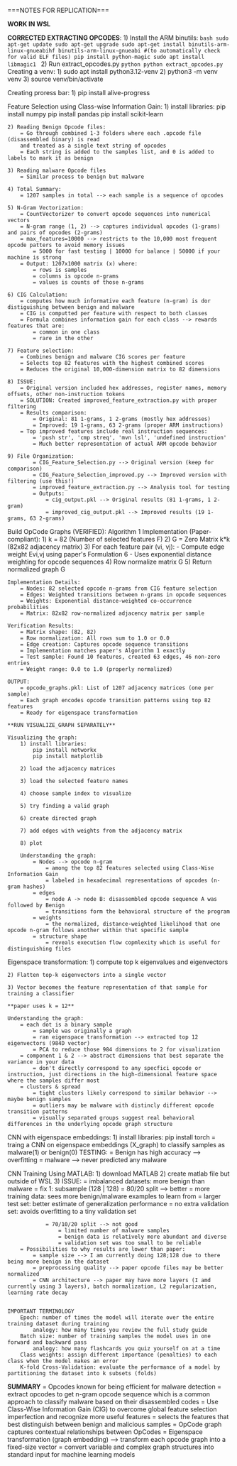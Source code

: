 ===NOTES FOR REPLICATION===

**WORK IN WSL**

**CORRECTED EXTRACTING OPCODES**:
    1) Install the ARM binutils:
        ```bash
        sudo apt-get update
        sudo apt-get upgrade
        sudo apt-get install binutils-arm-linux-gnueabihf binutils-arm-linux-gnueabi
        #(to automatically check for valid ELF files)
        pip install python-magic
        sudo apt install libmagic1
        ```
    2) Run extract_opcodes.py
        ```python
        python extract_opcodes.py
        ```
Creating a venv:
    1) sudo apt install python3.12-venv
    2) python3 -m venv venv
    3) source venv/bin/activate

Creating proress bar:
    1) pip install alive-progress

Feature Selection using Class-wise Information Gain:
    1) install libraries:
        pip install numpy
        pip install pandas
        pip install scikit-learn
   
    2) Reading Benign Opcode files:
        = Go through combined 1-3 folders where each .opcode file (disassembled binary) is read
        and treated as a single text string of opcodes    
        = Each string is added to the samples list, and 0 is added to labels to mark it as benign
    
    3) Reading malware Opcode files
        = Similar process to benign but malware

    4) Total Summary:
        = 1207 samples in total --> each sample is a sequence of opcodes

    5) N-Gram Vectorization:
        = CountVectorizer to convert opcode sequences into numerical vectors
        = N-gram range (1, 2) --> captures individual opcodes (1-grams) and pairs of opcodes (2-grams)
        = max_features=10000 --> restricts to the 10,000 most frequent opcode patters to avoid memory issues
            = 5000 for fast testing | 10000 for balance | 50000 if your machine is strong
        = Output: 1207x1000 matrix (x) where:
            = rows is samples
            = columns is opcode n-grams
            = values is counts of those n-grams

    6) CIG Calculation:
        = computes how much informative each feature (n-gram) is dor distiguishing between benign and malware
        = CIG is computted per feature with respect to both classes
        = Formula combines information gain for each class --> rewards features that are:
            = common in one class
            = rare in the other

    7) Feature selection:
        = Combines benign and malware CIG scores per feature
        = Selects top 82 features with the highest combined scores
        = Reduces the original 10,000-dimension matrix to 82 dimensions

    8) ISSUE: 
        = Original version included hex addresses, register names, memory offsets, other non-instruction tokens
        = SOLUTION: Created improved_feature_extraction.py with proper filtering
        = Results comparison:
            = Original: 81 1-grams, 1 2-grams (mostly hex addresses)
            = Improved: 19 1-grams, 63 2-grams (proper ARM instructions)
        = Top improved features include real instruction sequences:
            = 'push str', 'cmp streq', 'mvn lsl', 'undefined instruction'
            = Much better representation of actual ARM opcode behavior

    9) File Organization:
            = CIG_Feature_Selection.py --> Original version (keep for comparison)
            = CIG_Feature_Selection_improved.py --> Improved version with filtering (use this!)
            = improved_feature_extraction.py --> Analysis tool for testing
            = Outputs:
                = cig_output.pkl --> Original results (81 1-grams, 1 2-gram)
                = improved_cig_output.pkl --> Improved results (19 1-grams, 63 2-grams)

Build OpCode Graphs (VERIFIED):
    Algorithm 1 Implementation (Paper-compliant):
        1) k = 82 (Number of selected features F)
        2) G = Zero Matrix k*k (82x82 adjacency matrix)
        3) For each feature pair (vi, vj):
            - Compute edge weight Evi,vj using paper's Formulation 6
            - Uses exponential distance weighting for opcode sequences
        4) Row normalize matrix G
        5) Return normalized graph G
    
    Implementation Details:
        = Nodes: 82 selected opcode n-grams from CIG feature selection
        = Edges: Weighted transitions between n-grams in opcode sequences
        = Weights: Exponential distance-weighted co-occurrence probabilities
        = Matrix: 82x82 row-normalized adjacency matrix per sample
    
    Verification Results:
        = Matrix shape: (82, 82) 
        = Row normalization: All rows sum to 1.0 or 0.0   
        = Edge creation: Captures opcode sequence transitions 
        = Implementation matches paper's Algorithm 1 exactly 
        = Test sample: Found 10 features, created 63 edges, 46 non-zero entries
        = Weight range: 0.0 to 1.0 (properly normalized) 
    
    OUTPUT:
        = opcode_graphs.pkl: List of 1207 adjacency matrices (one per sample)
        = Each graph encodes opcode transition patterns using top 82 features
        = Ready for eigenspace transformation
    
    **RUN VISUALIZE_GRAPH SEPARATELY**

    Visualizing the graph:
        1) install libraries:
            pip install networkx
            pip install matplotlib
        
        2) load the adjacency matrices

        3) load the selected feature names

        4) choose sample index to visualize

        5) try finding a valid graph

        6) create directed graph

        7) add edges with weights from the adjacency matrix

        8) plot

        Understanding the graph:
            = Nodes --> opcode n-gram 
                = among the top 82 features selected using Class-Wise Information Gain
                = labeled in hexadecimal representations of opcodes (n-gram hashes)
            = edges
                = node A -> node B: disassembled opcode sequence A was followed by Benign
                = transitions form the behavioral structure of the program
            = weights
                = the normalized, distance-weighted likelihood that one opcode n-gram follows another within that specific sample
            = structure shape 
                = reveals execution flow copmlexity which is useful for distinguishing files

    
Eigenspace transformation:
    1) compute top k eigenvalues and eigenvectors
    
    2) Flatten top-k eigenvectors into a single vector
    
    3) Vector becomes the feature representation of that sample for training a classifier

    **paper uses k = 12**

    Understanding the graph:
        = each dot is a binary sample
            = sample was originally a graph
            = ran eigenspace transformation --> extracted top 12 eigenvectors (984D vector)
            = PCA to reduce those 984 dimensions to 2 for visualization
        = component 1 & 2 --> abstract dimensions that best separate the variance in your data
            = don't directly correspond to any specfici opcode or instruction, just directions in the high-dimensional feature space where the samples differ most
        = clusters & spread
            = tight clusters likely correspond to similar behavior --> maybe benign samples
            = outliers may be malware with distincly different opcode transition patterns
            = visually separated groups suggest real behavioral differences in the underlying opcode graph structure

CNN with eigenspace embeddings:
    1) install libraries:
        pip install torch
    = traing a CNN on eigenspace embeddings (X_graph) to classify samples as malware(1) or benign(0)
    TESTING:
        = Benign has high accuracy --> overfitting
            = malware --> never predicted any malware

CNN Training Using MATLAB:
    1) download MATLAB
    2) create matlab file but outside of WSL
    3) ISSUE:
        = imbalanced datasets: more benign than malware
            = fix 1: subsample (128 | 128)
                = 80/20 split --> better
                    = more training data: sees more benign/malware examples to learn from 
                    = larger test set: better estimate of generalization performance
                    = no extra validation set: avoids overfitting to a tiny validation set

                = 70/10/20 split --> not good
                    = limited number of malware samples
                    = benign data is relatively more abundant and diverse
                    = validation set was too small to be reliable
        = Possibilities to why results are lower than paper:
            = sample size --> I am currently doing 128;128 due to there being more benign in the dataset
            = preprocessing quality --> paper opcode files may be better normalized
            = CNN architecture --> paper may have more layers (I amd currently using 3 layers), batch normalization, L2 regularization, learning rate decay


    IMPORTANT TERMINOLOGY
        Epoch: number of times the model will iterate over the entire training dataset during training
            analogy: how many times you review the full study guide
        Batch size: number of training samples the model uses in one forward and backward pass
            analogy: how many flashcards you quiz yourself on at a time
        Class weights: assign different importance (penalties) to each class when the model makes an error
        K-fold Cross-Validation: evaluate the performance of a model by partitioning the dataset into k subsets (folds)



**SUMMARY**
= Opcodes known for being efficient for malware detection
    = extract opcodes to get n-gram opcode sequence which is a common approach to classify malware based on their disassembled codes
= Use Class-Wise Information Gain (CIG) to overcome global feature selection imperfection and recognize more useful features
    = selects the features that best distinguish between benign and malicious samples
= OpCode graph captures contextual relationships between OpCodes
= Eigenspace transformation (graph embedding) --> transform each opcode graph into a fixed-size vector
    = convert variable and complex graph structures into standard input for machine learning models
